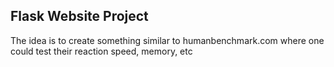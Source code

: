 ## Flask Website Project

The idea is to create something similar to humanbenchmark.com where one could test their reaction speed, memory, etc